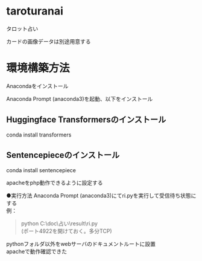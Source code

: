 # taroturanai
タロット占い

カードの画像データは別途用意する

# 環境構築方法  
Anacondaをインストール  
  
Anaconda Prompt (anaconda3)を起動、以下をインストール  
  
## Huggingface Transformersのインストール  
conda install transformers  
  
## Sentencepieceのインストール  
conda install sentencepiece  
  
apacheをphp動作できるように設定する
  
  
●実行方法
Anaconda Prompt (anaconda3)にてri.pyを実行して受信待ち状態にする  
例：  
>python C:\doc\占い\result\ri.py  
(ポート4922を開けておく。多分TCP)  
  
pythonフォルダ以外をwebサーバのドキュメントルートに設置  
apacheで動作確認できた

